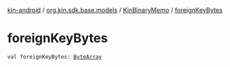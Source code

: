 [kin-android](../../index.md) / [org.kin.sdk.base.models](../index.md) / [KinBinaryMemo](index.md) / [foreignKeyBytes](./foreign-key-bytes.md)

# foreignKeyBytes

`val foreignKeyBytes: `[`ByteArray`](https://kotlinlang.org/api/latest/jvm/stdlib/kotlin/-byte-array/index.html)